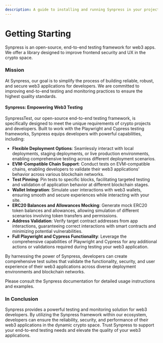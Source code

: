 ```yaml
---
description: A guide to installing and running Synpress in your project
---
```


# Getting Starting

Synpress is an open-source, end-to-end testing framework for web3 apps. We offer a library designed to improve frontend security and UX in the crypto space.

### Mission

At Synpress, our goal is to simplify the process of building reliable, robust, and secure web3 applications for developers. We are committed to improving end-to-end testing and monitoring practices to ensure the highest quality standards.



#### Synpress: Empowering Web3 Testing

SynpressTest, our open-source end-to-end testing framework, is specifically designed to meet the unique requirements of crypto projects and developers. Built to work with the Playwright and Cypress testing frameworks, Synpress equips developers with powerful capabilities, including:

* **Flexible Deployment Options**: Seamlessly interact with local deployments, staging deployments, or live production environments, enabling comprehensive testing across different deployment scenarios.
* **EVM-Compatible Chain Support**: Conduct tests on EVM-compatible chains, enabling developers to validate their web3 applications' behavior across various blockchain networks.
* **Test Pinning**: Pin tests to specific blocks, facilitating targeted testing and validation of application behavior at different blockchain stages.
* **Wallet Integration**: Simulate user interactions with web3 wallets, ensuring smooth and secure experiences while interacting with your site.
* **ERC20 Balances and Allowances Mocking**: Generate mock ERC20 token balances and allowances, allowing simulation of different scenarios involving token transfers and permissions.
* **Address Validation**: Verify target contract addresses from app interactions, guaranteeing correct interactions with smart contracts and minimizing potential vulnerabilities.
* **Full Playwright and Cypress Functionality**: Leverage the comprehensive capabilities of Playwright and Cypress for any additional actions or validations required during testing your web3 application.

By harnessing the power of Synpress, developers can create comprehensive test suites that validate the functionality, security, and user experience of their web3 applications across diverse deployment environments and blockchain networks.

Please consult the Synpress documentation for detailed usage instructions and examples.

### In Conclusion

Synpress provides a powerful testing and monitoring solution for web3 developers. By utilizing the Synpress framework within our ecosystem, developers can ensure the reliability, security, and performance of their web3 applications in the dynamic crypto space. Trust Synpress to support your end-to-end testing needs and elevate the quality of your web3 applications.
